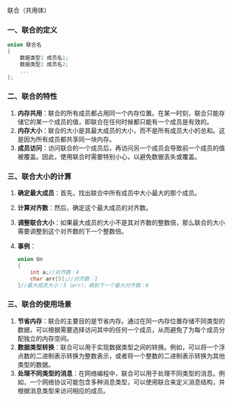 联合（共用体）

### 一、联合的定义

```c
union 联合名 
{
    数据类型1 成员名1;
    数据类型2 成员名2;
    ...
};
```

### 二、联合的特性

1. **内存共用**：联合的所有成员都占用同一个内存位置。在某一时刻，联合只能存储它的某一个成员的值，即联合在任何时候都只能有一个成员是有效的。
2. **内存大小**：联合的大小是其最大成员的大小，而不是所有成员大小的总和。这是因为所有成员都共享同一块内存。
3. **成员访问**：访问联合的一个成员后，再访问另一个成员会导致前一个成员的值被覆盖。因此，使用联合时需要特别小心，以避免数据丢失或覆盖。

### 三、联合大小的计算

1. **确定最大成员**：首先，找出联合中所有成员中大小最大的那个成员。

2. **计算对齐数**：然后，确定这个最大成员的对齐数。

3. **调整联合大小**：如果最大成员的大小不是其对齐数的整数倍，那么联合的大小需要调整到这个对齐数的下一个整数倍。

4. **事例**：

   ~~~c
   union Un
   {
       int a;//对齐数：4
       char arr[5];//对齐数：1
   }//最大成员大小：5（arr），跳到下一个最大对齐数：8
   ~~~

   

### 三、联合的使用场景

1. **节省内存**：联合的主要目的是节省内存。通过在同一内存位置存储不同类型的数据，可以根据需要选择访问其中的任何一个成员，从而避免了为每个成员分配独立的内存空间。
2. **数据类型转换**：联合可以用于实现数据类型之间的转换。例如，可以将一个浮点数的二进制表示转换为整数表示，或者将一个整数的二进制表示转换为其他类型的数据。
3. **处理不同类型的消息**：在网络编程中，联合可以用于处理不同类型的消息。例如，一个网络协议可能包含多种消息类型，可以使用联合来定义消息结构，并根据消息类型来访问相应的成员。